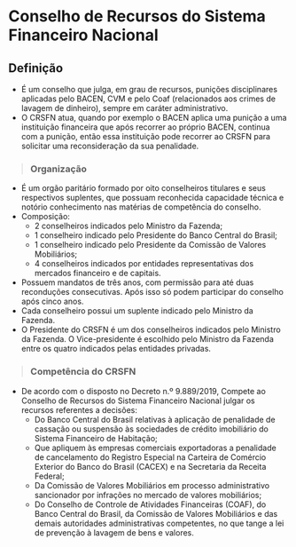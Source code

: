 # Conselho de Recursos do Sistema Financeiro Nacional

## Definição
- É um conselho que julga, em grau de recursos, punições disciplinares aplicadas pelo BACEN, CVM e pelo Coaf (relacionados aos crimes de lavagem de dinheiro), sempre em caráter administrativo.
- O CRSFN atua, quando por exemplo o BACEN aplica uma punição a uma instituição financeira que após recorrer ao próprio BACEN, continua com a punição, então essa instituição pode recorrer ao CRSFN para solicitar uma reconsideração da sua penalidade.

> ### Organização
- É um orgão paritário formado por oito conselheiros titulares e seus respectivos suplentes, que possuam reconhecida capacidade técnica e notório conhecimento nas matérias de competência do conselho.
- Composição:
  - 2 conselheiros indicados pelo Ministro da Fazenda;
  - 1 conselheiro indicado pelo Presidente do Banco Central do Brasil;
  - 1 conselheiro indicado pelo Presidente da Comissão de Valores Mobiliários; 
  - 4 conselheiros indicados por entidades representativas dos mercados financeiro e de capitais.
- Possuem mandatos de três anos, com permissão para até duas reconduções consecutivas. Após isso só podem participar do conselho após cinco anos.
- Cada conselheiro possui um suplente indicado pelo Ministro da Fazenda.
- O Presidente do CRSFN é um dos conselheiros indicados pelo Ministro da Fazenda. O Vice-presidente é escolhido pelo Ministro da Fazenda entre os quatro indicados pelas entidades privadas.

> ### Competência do CRSFN
- De acordo com o disposto no Decreto n.º 9.889/2019, Compete ao Conselho de Recursos do Sistema Financeiro Nacional julgar os recursos referentes a decisões:
  - Do Banco Central do Brasil relativas à aplicação de penalidade de cassação ou suspensão às sociedades de crédito imobiliário do Sistema Financeiro de Habitação;
  - Que apliquem às empresas comerciais exportadoras a penalidade de cancelamento do Registro Especial na Carteira de Comércio Exterior do Banco do Brasil (CACEX) e na Secretaria da Receita Federal;
  - Da Comissão de Valores Mobiliários em processo administrativo sancionador por infrações no mercado de valores mobiliários;
  - Do Conselho de Controle de Atividades Financeiras (COAF), do Banco Central do Brasil, da Comissão de Valores Mobiliários e das demais autoridades administrativas competentes, no que tange a lei de prevenção à lavagem de bens e valores.